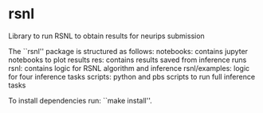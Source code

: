# rsnl
Library to run RSNL to obtain results for neurips submission

The ``rsnl'' package is structured as follows:
notebooks: contains jupyter notebooks to plot results
res: contains results saved from inference runs
rsnl: contains logic for RSNL algorithm and inference
rsnl/examples: logic for four inference tasks
scripts: python and pbs scripts to run full inference tasks


To install dependencies run: ``make install''.

